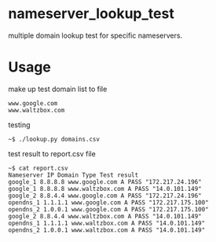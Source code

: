 # nameserver_lookup_test
multiple domain lookup test for specific nameservers.
# Usage
make up test domain list to file

    www.google.com
    www.waltzbox.com

testing

    ~$ ./lookup.py domains.csv
    
test result to report.csv file

    ~$ cat report.csv
    Nameserver IP Domain Type Test result
    google_1 8.8.8.8 www.google.com A PASS "172.217.24.196"
    google_1 8.8.8.8 www.waltzbox.com A PASS "14.0.101.149"
    google_2 8.8.4.4 www.google.com A PASS "172.217.24.196"
    opendns_1 1.1.1.1 www.google.com A PASS "172.217.175.100"
    opendns_2 1.0.0.1 www.google.com A PASS "172.217.175.100"
    google_2 8.8.4.4 www.waltzbox.com A PASS "14.0.101.149"
    opendns_1 1.1.1.1 www.waltzbox.com A PASS "14.0.101.149"
    opendns_2 1.0.0.1 www.waltzbox.com A PASS "14.0.101.149"
